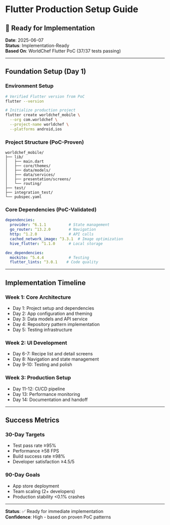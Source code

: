 # Flutter Production Setup Guide
## 🚀 Ready for Implementation

**Date**: 2025-06-07  
**Status**: Implementation-Ready  
**Based On**: WorldChef Flutter PoC (37/37 tests passing)  

---

## Foundation Setup (Day 1)

### Environment Setup
```bash
# Verified Flutter version from PoC
flutter --version

# Initialize production project
flutter create worldchef_mobile \
  --org com.worldchef \
  --project-name worldchef \
  --platforms android,ios
```

### Project Structure (PoC-Proven)
```
worldchef_mobile/
├── lib/
│   ├── main.dart
│   ├── core/themes/
│   ├── data/models/
│   ├── data/services/
│   ├── presentation/screens/
│   └── routing/
├── test/
├── integration_test/
└── pubspec.yaml
```

### Core Dependencies (PoC-Validated)
```yaml
dependencies:
  provider: ^6.1.1          # State management
  go_router: ^13.2.0        # Navigation  
  http: ^1.2.0              # API calls
  cached_network_image: ^3.3.1  # Image optimization
  hive_flutter: ^1.1.0      # Local storage

dev_dependencies:
  mockito: ^5.4.4           # Testing
  flutter_lints: ^3.0.1    # Code quality
```

---

## Implementation Timeline

### Week 1: Core Architecture
- Day 1: Project setup and dependencies
- Day 2: App configuration and theming
- Day 3: Data models and API service
- Day 4: Repository pattern implementation
- Day 5: Testing infrastructure

### Week 2: UI Development
- Day 6-7: Recipe list and detail screens
- Day 8: Navigation and state management  
- Day 9-10: Testing and polish

### Week 3: Production Setup
- Day 11-12: CI/CD pipeline
- Day 13: Performance monitoring
- Day 14: Documentation and handoff

---

## Success Metrics

### 30-Day Targets
- Test pass rate ≥95%
- Performance ≥58 FPS
- Build success rate ≥98%
- Developer satisfaction ≥4.5/5

### 90-Day Goals  
- App store deployment
- Team scaling (2+ developers)
- Production stability <0.1% crashes

---

**Status**: ✅ Ready for immediate implementation  
**Confidence**: High - based on proven PoC patterns 